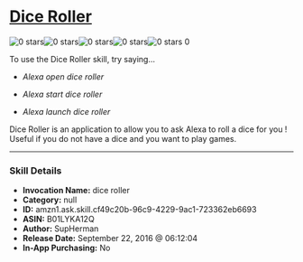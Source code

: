 # [Dice Roller](http://alexa.amazon.com/#skills/amzn1.ask.skill.cf49c20b-96c9-4229-9ac1-723362eb6693)
![0 stars](../../images/ic_star_border_black_18dp_1x.png)![0 stars](../../images/ic_star_border_black_18dp_1x.png)![0 stars](../../images/ic_star_border_black_18dp_1x.png)![0 stars](../../images/ic_star_border_black_18dp_1x.png)![0 stars](../../images/ic_star_border_black_18dp_1x.png) 0

To use the Dice Roller skill, try saying...

* *Alexa open dice roller*

* *Alexa start dice roller*

* *Alexa launch dice roller*

Dice Roller is an application to allow you to ask Alexa to roll a dice for you ! Useful if you do not have a dice and you want to play games.

***

### Skill Details

* **Invocation Name:** dice roller
* **Category:** null
* **ID:** amzn1.ask.skill.cf49c20b-96c9-4229-9ac1-723362eb6693
* **ASIN:** B01LYKA12Q
* **Author:** SupHerman
* **Release Date:** September 22, 2016 @ 06:12:04
* **In-App Purchasing:** No
